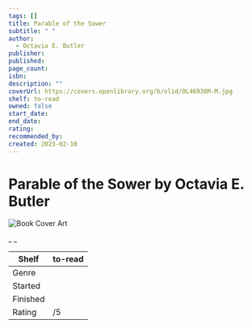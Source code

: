 ```yaml
---
tags: []
title: Parable of the Sower
subtitle: " "
author:
  - Octavia E. Butler
publisher: 
published: 
page_count: 
isbn: 
description: ""
coverUrl: https://covers.openlibrary.org/b/olid/OL46938M-M.jpg
shelf: to-read
owned: false
start_date: 
end_date: 
rating: 
recommended_by: 
created: 2023-02-10
---
```


# Parable of the Sower by Octavia E. Butler

![Book Cover Art](https://covers.openlibrary.org/b/olid/OL46938M-M.jpg)

_ _

| Shelf | to-read |
| --- | --- |
| Genre |  |
| Started |  |
| Finished |  |
| Rating | /5 |

